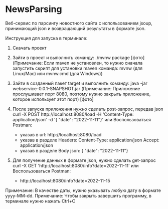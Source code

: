 # NewsParsing
Веб-сервис по парсингу новостного сайта с использованием jsoup, принимающий json и возвращающий результаты в формате json.

Инструкция для запуска в терминале:

1) Скачать проект

2) Зайти в проект и выполнить команду: ./mvnw package
[фото]
(Примечание: Если maven не установлен, то нужно сначала запустить скрипт для установки maven команда: mvnw (для Linux/Mac) или mvnw.cmd (для Windows))

3) Зайти в созданный пакет target и выполнить команду: java -jar webservice-0.0.1-SNAPSHOT.jar
(Примечание: Приложение прослушивает порт 8080, поэтому нужно закрыть приложение, которое использует этот порт)
[фото]

4) После запуска приложения нужно сделать post-запрос, передав json
  curl -X POST http://localhost:8080/load -H 'Content-Type: application/json' -d '{ "date": "2022-11-11"}'
или
  Воспользоваться Postman:
    - указав в url: http://localhost:8080/load
    - указав в разделе Headers:
        Content-Type: application/json
        Accept: application/json
    - указав в разделе Body json: { "date": "2022-11-11"}


5) Для получение данных в формате json, нужно сделать get-запрос
  curl -X GET 'http://localhost:8080/info?date=2022-11-11'
или
  Воспользоваться Postman:
    - http://localhost:8080/info?date=2022-11-15

Примечание: В качестве даты, нужно указывать любую дату в формате yyyy-MM-dd.
Примечание: Чтобы закрыть завершить программу, в терминале нужно нажать Ctrl+C
